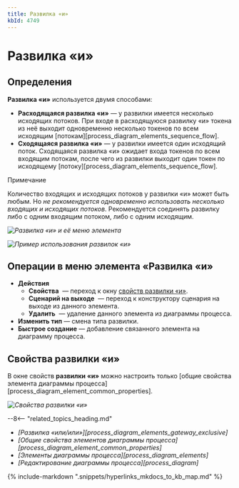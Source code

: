 ```yaml
---
title: Развилка «и»
kbId: 4749
---
```


# Развилка «и»

## Определения

**Развилка «и»** используется двумя способами:

- **Расходящаяся развилка «и»** — у развилки имеется несколько исходящих потоков. При входе в расходящуюся развилку «и» токена из неё выходит одновременно несколько токенов по всем исходящим [потокам][process_diagram_elements_sequence_flow].
- **Сходящаяся развилка «и»** — у развилки имеется один исходящий поток. Сходящаяся развилка «и» ожидает входа токенов по всем входящим потокам, после чего из развилки выходит один токен по исходящему [потоку][process_diagram_elements_sequence_flow].

Примечание

Количество входящих и исходящих потоков у развилки «и» может быть любым. Но *не рекомендуется одновременно использовать несколько входящих и исходящих потоков*. Рекомендуется соединять развилку либо с одним входящим потоком, либо с одним исходящим.

_![Развилка «и» и её меню элемента](/platform/v5.0/business_apps/diagrams/process_diagram/process_diagram_elements/gateways/img/parallel_gateway.png)_

_![Пример использования развилок «и»](/platform/v5.0/business_apps/diagrams/process_diagram/process_diagram_elements/gateways/img/parallel_gateway_example.png)_

## Операции в меню элемента «Развилка «и»

- **Действия**
  - **Свойства** *‌* — переход к окну [свойств развилки «и»](#свойства-развилки-и).
  - **Сценарий на выходе** *‌* — переход к конструктору сценария на выходе из данного элемента.
  - **Удалить** *‌* — удаление данного элемента из диаграммы процесса.
- **Изменить тип** — смена типа развилки.
- **Быстрое создание** — добавление связанного элемента на диаграмму процесса.

## Свойства развилки «и»

В окне свойств **развилки «и»** можно настроить только [общие свойства элемента диаграммы процесса][process_diagram_element_common_properties].

_![Свойства развилки «и»](/platform/v5.0/business_apps/diagrams/process_diagram/process_diagram_elements/gateways/img/parallel_gateway_general_properties.png)_

--8<-- "related_topics_heading.md"

- *[Развилка «или/или»][process_diagram_elements_gateway_exclusive]*
- *[Общие свойства элементов диаграммы процесса][process_diagram_element_common_properties]*
- *[Элементы диаграммы процесса][process_diagram_elements]*
- *[Редактирование диаграммы процесса][process_diagram]*

{% include-markdown ".snippets/hyperlinks_mkdocs_to_kb_map.md" %}

